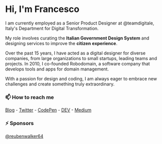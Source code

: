 # Hi, I'm Francesco 

I am currently employed as a Senior Product Designer at @teamdigitale, Italy's Department for Digital Transformation. 

My role involves curating the **Italian Government Design System** and designing services to improve the **citizen** **experience**.

Over the past 15 years, I have acted as a digital designer for diverse companies, from large organizations to small startups, leading teams and projects.
In 2010, I co-founded Robodomain, a software company that develops tools and apps for domain management.

With a passion for design and coding, I am always eager to embrace new challenges and create something truly extraordinary.

### 📫 How to reach me

[Blog](https://francescoimprota.com/blog/) -
[Twitter](https://twitter.com/zetareticoli) -
[CodePen](https://codepen.io/zetareticoli) - 
[DEV](https://dev.to/zetareticoli) - 
[Medium](https://medium.com/@zetareticoli)

### ⚡️ Sponsors

[@reubenwalker64](https://github.com/reubenwalker64)

<!--
**zetareticoli/zetareticoli** is a ✨ _special_ ✨ repository because its `README.md` (this file) appears on your GitHub profile.

Here are some ideas to get you started:

- 🔭 I’m currently working on ...
- 🌱 I’m currently learning ...
- 👯 I’m looking to collaborate on ...
- 🤔 I’m looking for help with ...
- 💬 Ask me about ...
- 
- 😄 Pronouns: ...
- ⚡ Fun fact: ...
-->
